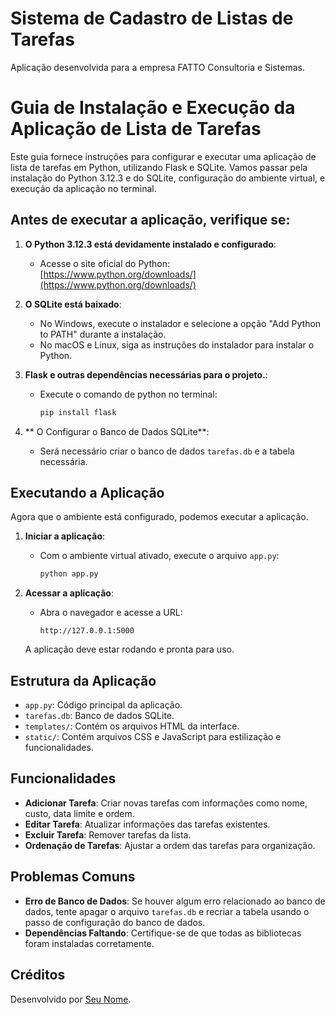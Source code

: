 # Sistema de Cadastro de Listas de Tarefas
Aplicação desenvolvida para a empresa FATTO Consultoria e Sistemas.

# Guia de Instalação e Execução da Aplicação de Lista de Tarefas

Este guia fornece instruções para configurar e executar uma aplicação de lista de tarefas em Python, utilizando Flask e SQLite. Vamos passar pela instalação do Python 3.12.3 e do SQLite, configuração do ambiente virtual, e execução da aplicação no terminal.

## Antes de executar a aplicação, verifique se:

1. **O Python 3.12.3 está devidamente instalado e configurado**:
   - Acesse o site oficial do Python: [https://www.python.org/downloads/](https://www.python.org/downloads/)

2. **O SQLite está baixado**:
   - No Windows, execute o instalador e selecione a opção "Add Python to PATH" durante a instalação.
   - No macOS e Linux, siga as instruções do instalador para instalar o Python.
  
3. **Flask e outras dependências necessárias para o projeto.**:
   - Execute o comando de python no terminal:
      ```bash
     pip install flask
     ```
4. ** O Configurar o Banco de Dados SQLite**:
   - Será necessário criar o banco de dados `tarefas.db` e a tabela necessária.

## Executando a Aplicação

Agora que o ambiente está configurado, podemos executar a aplicação.

1. **Iniciar a aplicação**:
   - Com o ambiente virtual ativado, execute o arquivo `app.py`:
     ```bash
     python app.py
     ```

2. **Acessar a aplicação**:
   - Abra o navegador e acesse a URL:
     ```
     http://127.0.0.1:5000
     ```

   A aplicação deve estar rodando e pronta para uso.

## Estrutura da Aplicação

- `app.py`: Código principal da aplicação.
- `tarefas.db`: Banco de dados SQLite.
- `templates/`: Contém os arquivos HTML da interface.
- `static/`: Contém arquivos CSS e JavaScript para estilização e funcionalidades.

## Funcionalidades

- **Adicionar Tarefa**: Criar novas tarefas com informações como nome, custo, data limite e ordem.
- **Editar Tarefa**: Atualizar informações das tarefas existentes.
- **Excluir Tarefa**: Remover tarefas da lista.
- **Ordenação de Tarefas**: Ajustar a ordem das tarefas para organização.

## Problemas Comuns

- **Erro de Banco de Dados**: Se houver algum erro relacionado ao banco de dados, tente apagar o arquivo `tarefas.db` e recriar a tabela usando o passo de configuração do banco de dados.
- **Dependências Faltando**: Certifique-se de que todas as bibliotecas foram instaladas corretamente.

## Créditos

Desenvolvido por [Seu Nome](https://github.com/yasminccs).
